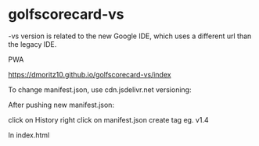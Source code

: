 # golfscorecard-vs

-vs version is related to the new Google IDE, which uses a different url than the legacy IDE.

PWA

  https://dmoritz10.github.io/golfscorecard-vs/index


To change manifest.json, use cdn.jsdelivr.net versioning:

After pushing new manifest.json:

  click on History
  right click on manifest.json
  create tag eg. v1.4
  
  In index.html
  <link rel="manifest" href="https://cdn.jsdelivr.net/gh/dmoritz10/golfscorecard-vs@v1.4/manifest.json">
  

